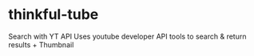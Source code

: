 # thinkful-tube
Search with YT API
Uses youtube developer API tools to search & return results + Thumbnail
